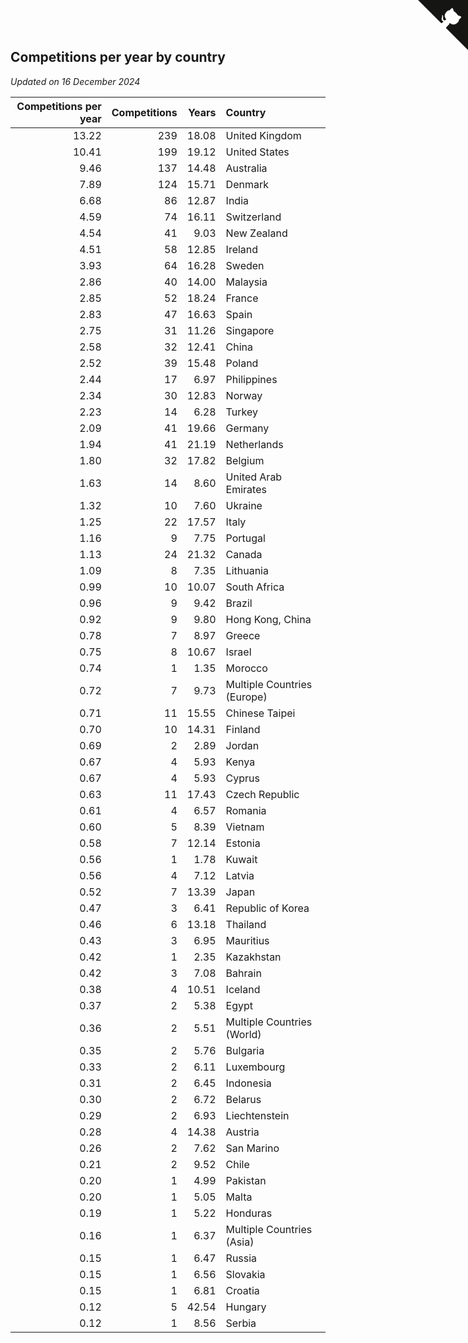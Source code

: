 ## Competitions per year by country

*Updated on 16 December 2024*

| Competitions per year | Competitions | Years | Country |
| ---: | ---: | ---: | :--- |
| 13.22 | 239 | 18.08 | United Kingdom |
| 10.41 | 199 | 19.12 | United States |
| 9.46 | 137 | 14.48 | Australia |
| 7.89 | 124 | 15.71 | Denmark |
| 6.68 | 86 | 12.87 | India |
| 4.59 | 74 | 16.11 | Switzerland |
| 4.54 | 41 | 9.03 | New Zealand |
| 4.51 | 58 | 12.85 | Ireland |
| 3.93 | 64 | 16.28 | Sweden |
| 2.86 | 40 | 14.00 | Malaysia |
| 2.85 | 52 | 18.24 | France |
| 2.83 | 47 | 16.63 | Spain |
| 2.75 | 31 | 11.26 | Singapore |
| 2.58 | 32 | 12.41 | China |
| 2.52 | 39 | 15.48 | Poland |
| 2.44 | 17 | 6.97 | Philippines |
| 2.34 | 30 | 12.83 | Norway |
| 2.23 | 14 | 6.28 | Turkey |
| 2.09 | 41 | 19.66 | Germany |
| 1.94 | 41 | 21.19 | Netherlands |
| 1.80 | 32 | 17.82 | Belgium |
| 1.63 | 14 | 8.60 | United Arab Emirates |
| 1.32 | 10 | 7.60 | Ukraine |
| 1.25 | 22 | 17.57 | Italy |
| 1.16 | 9 | 7.75 | Portugal |
| 1.13 | 24 | 21.32 | Canada |
| 1.09 | 8 | 7.35 | Lithuania |
| 0.99 | 10 | 10.07 | South Africa |
| 0.96 | 9 | 9.42 | Brazil |
| 0.92 | 9 | 9.80 | Hong Kong, China |
| 0.78 | 7 | 8.97 | Greece |
| 0.75 | 8 | 10.67 | Israel |
| 0.74 | 1 | 1.35 | Morocco |
| 0.72 | 7 | 9.73 | Multiple Countries (Europe) |
| 0.71 | 11 | 15.55 | Chinese Taipei |
| 0.70 | 10 | 14.31 | Finland |
| 0.69 | 2 | 2.89 | Jordan |
| 0.67 | 4 | 5.93 | Kenya |
| 0.67 | 4 | 5.93 | Cyprus |
| 0.63 | 11 | 17.43 | Czech Republic |
| 0.61 | 4 | 6.57 | Romania |
| 0.60 | 5 | 8.39 | Vietnam |
| 0.58 | 7 | 12.14 | Estonia |
| 0.56 | 1 | 1.78 | Kuwait |
| 0.56 | 4 | 7.12 | Latvia |
| 0.52 | 7 | 13.39 | Japan |
| 0.47 | 3 | 6.41 | Republic of Korea |
| 0.46 | 6 | 13.18 | Thailand |
| 0.43 | 3 | 6.95 | Mauritius |
| 0.42 | 1 | 2.35 | Kazakhstan |
| 0.42 | 3 | 7.08 | Bahrain |
| 0.38 | 4 | 10.51 | Iceland |
| 0.37 | 2 | 5.38 | Egypt |
| 0.36 | 2 | 5.51 | Multiple Countries (World) |
| 0.35 | 2 | 5.76 | Bulgaria |
| 0.33 | 2 | 6.11 | Luxembourg |
| 0.31 | 2 | 6.45 | Indonesia |
| 0.30 | 2 | 6.72 | Belarus |
| 0.29 | 2 | 6.93 | Liechtenstein |
| 0.28 | 4 | 14.38 | Austria |
| 0.26 | 2 | 7.62 | San Marino |
| 0.21 | 2 | 9.52 | Chile |
| 0.20 | 1 | 4.99 | Pakistan |
| 0.20 | 1 | 5.05 | Malta |
| 0.19 | 1 | 5.22 | Honduras |
| 0.16 | 1 | 6.37 | Multiple Countries (Asia) |
| 0.15 | 1 | 6.47 | Russia |
| 0.15 | 1 | 6.56 | Slovakia |
| 0.15 | 1 | 6.81 | Croatia |
| 0.12 | 5 | 42.54 | Hungary |
| 0.12 | 1 | 8.56 | Serbia |


<a href="https://github.com/simonkellly/wca_statistics_uk" class="github-corner" aria-label="View source on Github"><svg width="80" height="80" viewBox="0 0 250 250" style="fill:#151513; color:#fff; position: absolute; top: 0; border: 0; right: 0;" aria-hidden="true"><path d="M0,0 L115,115 L130,115 L142,142 L250,250 L250,0 Z"></path><path d="M128.3,109.0 C113.8,99.7 119.0,89.6 119.0,89.6 C122.0,82.7 120.5,78.6 120.5,78.6 C119.2,72.0 123.4,76.3 123.4,76.3 C127.3,80.9 125.5,87.3 125.5,87.3 C122.9,97.6 130.6,101.9 134.4,103.2" fill="currentColor" style="transform-origin: 130px 106px;" class="octo-arm"></path><path d="M115.0,115.0 C114.9,115.1 118.7,116.5 119.8,115.4 L133.7,101.6 C136.9,99.2 139.9,98.4 142.2,98.6 C133.8,88.0 127.5,74.4 143.8,58.0 C148.5,53.4 154.0,51.2 159.7,51.0 C160.3,49.4 163.2,43.6 171.4,40.1 C171.4,40.1 176.1,42.5 178.8,56.2 C183.1,58.6 187.2,61.8 190.9,65.4 C194.5,69.0 197.7,73.2 200.1,77.6 C213.8,80.2 216.3,84.9 216.3,84.9 C212.7,93.1 206.9,96.0 205.4,96.6 C205.1,102.4 203.0,107.8 198.3,112.5 C181.9,128.9 168.3,122.5 157.7,114.1 C157.9,116.9 156.7,120.9 152.7,124.9 L141.0,136.5 C139.8,137.7 141.6,141.9 141.8,141.8 Z" fill="currentColor" class="octo-body"></path></svg></a><style>.github-corner:hover .octo-arm{animation:octocat-wave 560ms ease-in-out}@keyframes octocat-wave{0%,100%{transform:rotate(0)}20%,60%{transform:rotate(-25deg)}40%,80%{transform:rotate(10deg)}}@media (max-width:500px){.github-corner:hover .octo-arm{animation:none}.github-corner .octo-arm{animation:octocat-wave 560ms ease-in-out}}</style>
